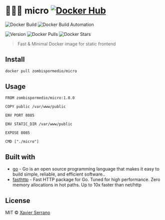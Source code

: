 # 👩🏼‍💻 micro [![Docker Hub](https://img.shields.io/badge/docker-ready-blue.svg)](https://hub.docker.com/r/zombispormedio/micro/)

![Docker Build](https://img.shields.io/docker/cloud/build/zombispormedio/micro.svg)
![Docker Build Automation](https://img.shields.io/docker/cloud/automated/zombispormedio/micro.svg)

![Version](https://images.microbadger.com/badges/version/zombispormedio/micro:1.0.0.svg)
![Docker Pulls](https://img.shields.io/docker/pulls/zombispormedio/micro.svg)
![Docker Stars](https://img.shields.io/docker/stars/zombispormedio/micro.svg)

> Fast & Minimal Docker image for static frontend

## Install

```bash
docker pull zombispormedio/micro
```

## Usage

```docker
FROM zombispormedio/micro:1.0.0

COPY public /var/www/public

ENV PORT 8085

ENV STATIC_DIR /var/www/public

EXPOSE 8085

CMD ["./micro"]
```

## Built with

- [go](https://golang.org/) - Go is an open source programming language that makes it easy to build simple, reliable, and efficient software..
- [fasthttp](https://github.com/valyala/fasthttp) - Fast HTTP package for Go. Tuned for high performance. Zero memory allocations in hot paths. Up to 10x faster than net/http

## License

MIT © [Xavier Serrano](https://zombispormedio.github.io)
